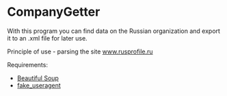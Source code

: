 # CompanyGetter
With this program you can find data on the Russian organization and export it to an .xml file for later use.

Principle of use - parsing the site www.rusprofile.ru

Requirements: 
- [Beautiful Soup](https://github.com/wention/BeautifulSoup4)
- [fake_useragent](https://github.com/fake-useragent/fake-useragent)
